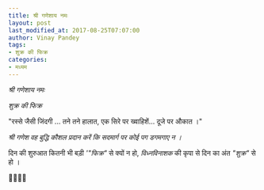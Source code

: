 ```yaml
---
title: श्री गणेशाय नमः
layout: post
last_modified_at: 2017-08-25T07:07:00
author: Vinay Pandey
tags:
- शुक्र की फिक्र
categories:
- मध्यम
---
```

*श्री गणेशाय नमः*

*शुक्र की फिक्र*

"रस्से जैसी जिंदगी ... 
तने तने हालात,
एक सिरे पर ख्वाहिशें... 
दूजे पर औकात ।"

*श्री गणेश वह बुद्धि कौशल प्रदान करें कि सदमार्ग पर कोई पग डगमगाए न ।*

दिन की शुरुआत कितनी भी बड़ी *'"फिक्र"* से क्यों न हो, *विध्नविनाशक* की कृपा से दिन का अंत *"शुक्र"* से हो । 

🙏🌷🌷🙏



